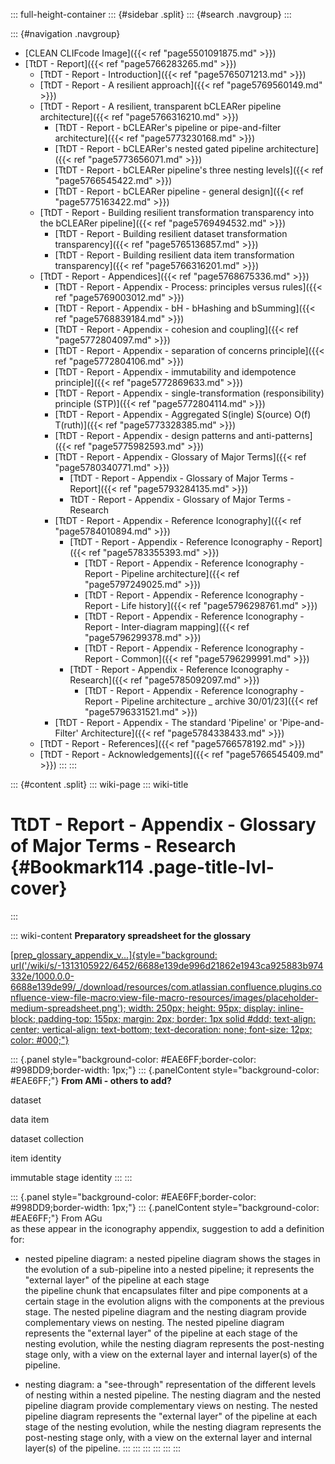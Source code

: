 ::: full-height-container
::: {#sidebar .split}
::: {#search .navgroup}
:::

::: {#navigation .navgroup}
-   [CLEAN CLIFcode Image]({{< ref "page5501091875.md" >}})
-   [TtDT - Report]({{< ref "page5766283265.md" >}})
    -   [TtDT - Report - Introduction]({{< ref "page5765071213.md" >}})
    -   [TtDT - Report - A resilient approach]({{< ref "page5769560149.md" >}})
    -   [TtDT - Report - A resilient, transparent bCLEARer pipeline
        architecture]({{< ref "page5766316210.md" >}})
        -   [TtDT - Report - bCLEARer\'s pipeline or pipe-and-filter
            architecture]({{< ref "page5773230168.md" >}})
        -   [TtDT - Report - bCLEARer\'s nested gated pipeline
            architecture]({{< ref "page5773656071.md" >}})
        -   [TtDT - Report - bCLEARer pipeline\'s three nesting
            levels]({{< ref "page5766545422.md" >}})
        -   [TtDT - Report - bCLEARer pipeline - general
            design]({{< ref "page5775163422.md" >}})
    -   [TtDT - Report - Building resilient transformation transparency
        into the bCLEARer pipeline]({{< ref "page5769494532.md" >}})
        -   [TtDT - Report - Building resilient dataset transformation
            transparency]({{< ref "page5765136857.md" >}})
        -   [TtDT - Report - Building resilient data item transformation
            transparency]({{< ref "page5766316201.md" >}})
    -   [TtDT - Report - Appendices]({{< ref "page5768675336.md" >}})
        -   [TtDT - Report - Appendix - Process: principles versus
            rules]({{< ref "page5769003012.md" >}})
        -   [TtDT - Report - Appendix - bH - bHashing and
            bSumming]({{< ref "page5768839184.md" >}})
        -   [TtDT - Report - Appendix - cohesion and
            coupling]({{< ref "page5772804097.md" >}})
        -   [TtDT - Report - Appendix - separation of concerns
            principle]({{< ref "page5772804106.md" >}})
        -   [TtDT - Report - Appendix - immutability and idempotence
            principle]({{< ref "page5772869633.md" >}})
        -   [TtDT - Report - Appendix - single-transformation
            (responsibility) principle (STP)]({{< ref "page5772804114.md" >}})
        -   [TtDT - Report - Appendix - Aggregated S(ingle) S(ource)
            O(f) T(ruth)]({{< ref "page5773328385.md" >}})
        -   [TtDT - Report - Appendix - design patterns and
            anti-patterns]({{< ref "page5775982593.md" >}})
        -   [TtDT - Report - Appendix - Glossary of Major
            Terms]({{< ref "page5780340771.md" >}})
            -   [TtDT - Report - Appendix - Glossary of Major Terms -
                Report]({{< ref "page5793284135.md" >}})
            -   TtDT - Report - Appendix - Glossary of Major Terms -
                Research
        -   [TtDT - Report - Appendix - Reference
            Iconography]({{< ref "page5784010894.md" >}})
            -   [TtDT - Report - Appendix - Reference Iconography -
                Report]({{< ref "page5783355393.md" >}})
                -   [TtDT - Report - Appendix - Reference Iconography -
                    Report - Pipeline architecture]({{< ref "page5797249025.md" >}})
                -   [TtDT - Report - Appendix - Reference Iconography -
                    Report - Life history]({{< ref "page5796298761.md" >}})
                -   [TtDT - Report - Appendix - Reference Iconography -
                    Report - Inter-diagram mapping]({{< ref "page5796299378.md" >}})
                -   [TtDT - Report - Appendix - Reference Iconography -
                    Report - Common]({{< ref "page5796299991.md" >}})
            -   [TtDT - Report - Appendix - Reference Iconography -
                Research]({{< ref "page5785092097.md" >}})
                -   [TtDT - Report - Appendix - Reference Iconography -
                    Report - Pipeline architecture \_ archive
                    30/01/23]({{< ref "page5796331521.md" >}})
        -   [TtDT - Report - Appendix - The standard \'Pipeline\' or
            \'Pipe-and-Filter\' Architecture]({{< ref "page5784338433.md" >}})
    -   [TtDT - Report - References]({{< ref "page5766578192.md" >}})
    -   [TtDT - Report - Acknowledgements]({{< ref "page5766545409.md" >}})
:::
:::

::: {#content .split}
::: wiki-page
::: wiki-title
# TtDT - Report - Appendix - Glossary of Major Terms - Research {#Bookmark114 .page-title-lvl-cover}
:::

::: wiki-content
**Preparatory spreadsheet for the glossary**

[[prep_glossary_appendix_v...]{style="background: url('/wiki/s/-1313105922/6452/6688e139de996d21862e1943ca925883b974332e/1000.0.0-6688e139de99/_/download/resources/com.atlassian.confluence.plugins.confluence-view-file-macro:view-file-macro-resources/images/placeholder-medium-spreadsheet.png'); width: 250px; height: 95px; display: inline-block; padding-top: 155px; margin: 2px; border: 1px solid #ddd; text-align: center; vertical-align: text-bottom; text-decoration: none; font-size: 12px; color: #000;"}](https://borocvi.atlassian.net/wiki/spaces/bie/pages/5793218610/TtDT+-+Report+-+Appendix+-+Glossary+of+Major+Terms+-+Research?preview=%2F5793218610%2F5799903286%2Fprep_glossary_appendix_v0.04_AGu.xlsx "https://borocvi.atlassian.net/wiki/spaces/bie/pages/5793218610/TtDT+-+Report+-+Appendix+-+Glossary+of+Major+Terms+-+Research?preview=%2F5793218610%2F5799903286%2Fprep_glossary_appendix_v0.04_AGu.xlsx")

::: {.panel style="background-color: #EAE6FF;border-color: #998DD9;border-width: 1px;"}
::: {.panelContent style="background-color: #EAE6FF;"}
**From AMi - others to add?**

dataset

data item

dataset collection

item identity

immutable stage identity
:::
:::

::: {.panel style="background-color: #EAE6FF;border-color: #998DD9;border-width: 1px;"}
::: {.panelContent style="background-color: #EAE6FF;"}
From AGu\
as these appear in the iconography appendix, suggestion to add a
definition for:

-   nested pipeline diagram: a nested pipeline diagram shows the stages
    in the evolution of a sub-pipeline into a nested pipeline; it
    represents the \"external layer\" of the pipeline at each stage\
    the pipeline chunk that encapsulates filter and pipe components at a
    certain stage in the evolution aligns with the components at the
    previous stage. The nested pipeline diagram and the nesting diagram
    provide complementary views on nesting. The nested pipeline diagram
    represents the \"external layer\" of the pipeline at each stage of
    the nesting evolution, while the nesting diagram represents the
    post-nesting stage only, with a view on the external layer and
    internal layer(s) of the pipeline.

-   nesting diagram: a \"see-through\" representation of the different
    levels of nesting within a nested pipeline. The nesting diagram and
    the nested pipeline diagram provide complementary views on nesting.
    The nested pipeline diagram represents the \"external layer\" of the
    pipeline at each stage of the nesting evolution, while the nesting
    diagram represents the post-nesting stage only, with a view on the
    external layer and internal layer(s) of the pipeline.
:::
:::
:::
:::
:::
:::
